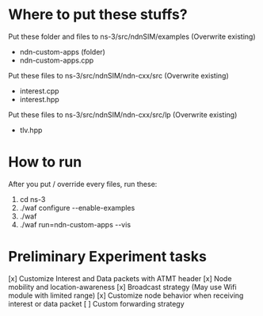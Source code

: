 # Where to put these stuffs?

Put these folder and files to ns-3/src/ndnSIM/examples (Overwrite existing)
* ndn-custom-apps (folder)
* ndn-custom-apps.cpp

Put these files to ns-3/src/ndnSIM/ndn-cxx/src (Overwrite existing)
* interest.cpp
* interest.hpp

Put these files to ns-3/src/ndnSIM/ndn-cxx/src/lp (Overwrite existing)
* tlv.hpp

# How to run

After you put / override every files, run these:
1. cd ns-3
2. ./waf configure --enable-examples
3. ./waf
4. ./waf run=ndn-custom-apps --vis

# Preliminary Experiment tasks

[x] Customize Interest and Data packets with ATMT header
[x] Node mobility and location-awareness
[x] Broadcast strategy (May use Wifi module with limited range)
[x] Customize node behavior when receiving interest or data packet
[ ] Custom forwarding strategy
